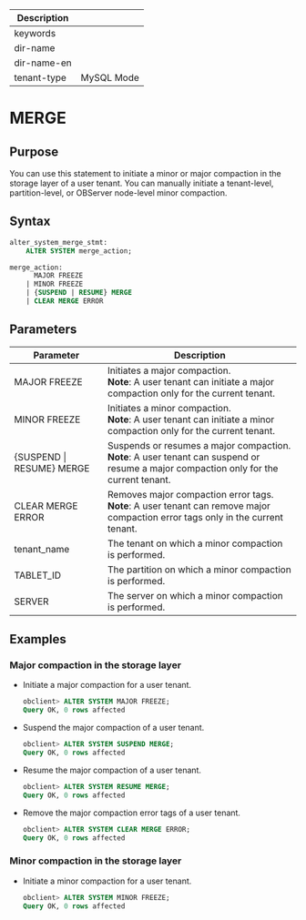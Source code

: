 | Description   |                 |
|---------------|-----------------|
| keywords      |                 |
| dir-name      |                 |
| dir-name-en   |                 |
| tenant-type   | MySQL Mode      |

# MERGE

## Purpose

You can use this statement to initiate a minor or major compaction in the storage layer of a user tenant. You can manually initiate a tenant-level, partition-level, or OBServer node-level minor compaction.

## Syntax

```sql
alter_system_merge_stmt:
    ALTER SYSTEM merge_action;

merge_action:
      MAJOR FREEZE   
    | MINOR FREEZE
    | {SUSPEND | RESUME} MERGE
    | CLEAR MERGE ERROR
```

## Parameters

| **Parameter** | **Description** |
|---------------------------|------------------|
| MAJOR FREEZE | Initiates a major compaction. <br>**Note**: A user tenant can initiate a major compaction only for the current tenant.  |
| MINOR FREEZE | Initiates a minor compaction.  <br>**Note**: A user tenant can initiate a minor compaction only for the current tenant.  |
| {SUSPEND \| RESUME} MERGE | Suspends or resumes a major compaction. <br>**Note**: A user tenant can suspend or resume a major compaction only for the current tenant.  |
| CLEAR MERGE ERROR | Removes major compaction error tags. <br>**Note**: A user tenant can remove major compaction error tags only in the current tenant.  |
| tenant_name | The tenant on which a minor compaction is performed.  |
| TABLET_ID | The partition on which a minor compaction is performed.  |
| SERVER | The server on which a minor compaction is performed.  |

## Examples

### Major compaction in the storage layer

* Initiate a major compaction for a user tenant.

   ```sql
   obclient> ALTER SYSTEM MAJOR FREEZE;
   Query OK, 0 rows affected
   ```

* Suspend the major compaction of a user tenant.

   ```sql
   obclient> ALTER SYSTEM SUSPEND MERGE;
   Query OK, 0 rows affected
   ```

* Resume the major compaction of a user tenant.

   ```sql
   obclient> ALTER SYSTEM RESUME MERGE;
   Query OK, 0 rows affected
   ```

* Remove the major compaction error tags of a user tenant.

   ```sql
   obclient> ALTER SYSTEM CLEAR MERGE ERROR;
   Query OK, 0 rows affected
   ```

### Minor compaction in the storage layer

* Initiate a minor compaction for a user tenant.

   ```sql
   obclient> ALTER SYSTEM MINOR FREEZE;
   Query OK, 0 rows affected
   ```
